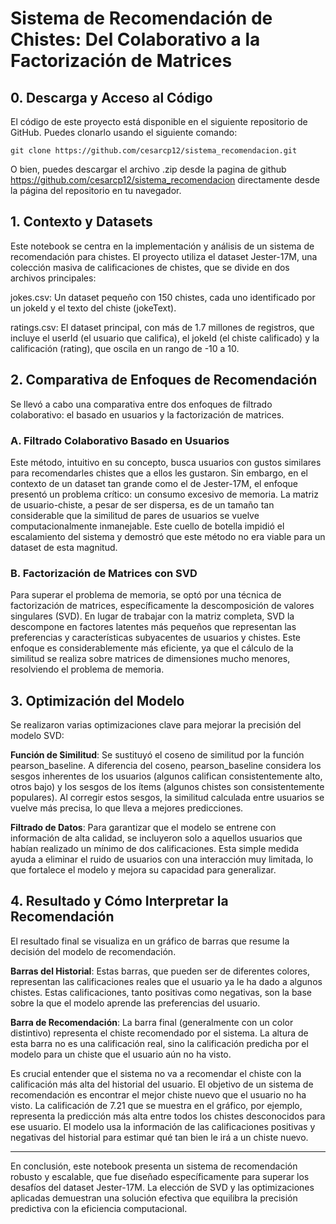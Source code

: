# Sistema de Recomendación de Chistes: Del Colaborativo a la Factorización de Matrices

## 0. Descarga y Acceso al Código
El código de este proyecto está disponible en el siguiente repositorio de GitHub. Puedes clonarlo usando el siguiente comando:

    git clone https://github.com/cesarcp12/sistema_recomendacion.git

O bien, puedes descargar el archivo .zip desde la pagina de github https://github.com/cesarcp12/sistema_recomendacion
 directamente desde la página del repositorio en tu navegador.

## 1. Contexto y Datasets
Este notebook se centra en la implementación y análisis de un sistema de recomendación para chistes. El proyecto utiliza el dataset Jester-17M, una colección masiva de calificaciones de chistes, que se divide en dos archivos principales:

jokes.csv: Un dataset pequeño con 150 chistes, cada uno identificado por un jokeId y el texto del chiste (jokeText).

ratings.csv: El dataset principal, con más de 1.7 millones de registros, que incluye el userId (el usuario que califica), el jokeId (el chiste calificado) y la calificación (rating), que oscila en un rango de -10 a 10.

## 2. Comparativa de Enfoques de Recomendación
Se llevó a cabo una comparativa entre dos enfoques de filtrado colaborativo: el basado en usuarios y la factorización de matrices.

### A. Filtrado Colaborativo Basado en Usuarios
Este método, intuitivo en su concepto, busca usuarios con gustos similares para recomendarles chistes que a ellos les gustaron. Sin embargo, en el contexto de un dataset tan grande como el de Jester-17M, el enfoque presentó un problema crítico: un consumo excesivo de memoria. La matriz de usuario-chiste, a pesar de ser dispersa, es de un tamaño tan considerable que la similitud de pares de usuarios se vuelve computacionalmente inmanejable. Este cuello de botella impidió el escalamiento del sistema y demostró que este método no era viable para un dataset de esta magnitud.

### B. Factorización de Matrices con SVD
Para superar el problema de memoria, se optó por una técnica de factorización de matrices, específicamente la descomposición de valores singulares (SVD). En lugar de trabajar con la matriz completa, SVD la descompone en factores latentes más pequeños que representan las preferencias y características subyacentes de usuarios y chistes. Este enfoque es considerablemente más eficiente, ya que el cálculo de la similitud se realiza sobre matrices de dimensiones mucho menores, resolviendo el problema de memoria.

## 3. Optimización del Modelo
Se realizaron varias optimizaciones clave para mejorar la precisión del modelo SVD:

**Función de Similitud**: Se sustituyó el coseno de similitud por la función pearson_baseline. A diferencia del coseno, pearson_baseline considera los sesgos inherentes de los usuarios (algunos califican consistentemente alto, otros bajo) y los sesgos de los ítems (algunos chistes son consistentemente populares). Al corregir estos sesgos, la similitud calculada entre usuarios se vuelve más precisa, lo que lleva a mejores predicciones.

**Filtrado de Datos**: Para garantizar que el modelo se entrene con información de alta calidad, se incluyeron solo a aquellos usuarios que habían realizado un mínimo de dos calificaciones. Esta simple medida ayuda a eliminar el ruido de usuarios con una interacción muy limitada, lo que fortalece el modelo y mejora su capacidad para generalizar. 

## 4. Resultado y Cómo Interpretar la Recomendación
El resultado final se visualiza en un gráfico de barras que resume la decisión del modelo de recomendación.

**Barras del Historial**: Estas barras, que pueden ser de diferentes colores, representan las calificaciones reales que el usuario ya le ha dado a algunos chistes. Estas calificaciones, tanto positivas como negativas, son la base sobre la que el modelo aprende las preferencias del usuario.

**Barra de Recomendación**: La barra final (generalmente con un color distintivo) representa el chiste recomendado por el sistema. La altura de esta barra no es una calificación real, sino la calificación predicha por el modelo para un chiste que el usuario aún no ha visto.

Es crucial entender que el sistema no va a recomendar el chiste con la calificación más alta del historial del usuario. El objetivo de un sistema de recomendación es encontrar el mejor chiste nuevo que el usuario no ha visto. La calificación de 7.21 que se muestra en el gráfico, por ejemplo, representa la predicción más alta entre todos los chistes desconocidos para ese usuario. El modelo usa la información de las calificaciones positivas y negativas del historial para estimar qué tan bien le irá a un chiste nuevo.

***

En conclusión, este notebook presenta un sistema de recomendación robusto y escalable, que fue diseñado específicamente para superar los desafíos del dataset Jester-17M. La elección de SVD y las optimizaciones aplicadas demuestran una solución efectiva que equilibra la precisión predictiva con la eficiencia computacional.